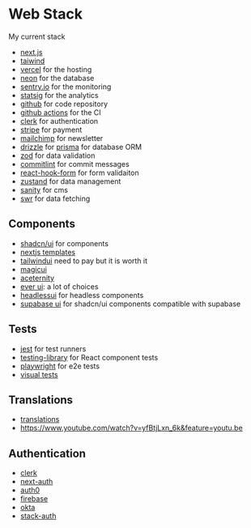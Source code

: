 # Web Stack

My current stack

- [next.js](https://nextjs.org/)
- [taiwind](https://tailwindcss.com/)
- [vercel](https://vercel.com/) for the hosting
- [neon](https://neon.tech/) for the database
- [sentry.io](https://sentry.io/) for the monitoring
- [statsig](https://www.statsig.com/) for the analytics
- [github](https://github.com/) for code repository
- [github actions](https://github.com/features/actions) for the CI
- [clerk](https://clerk.com/) for authentication
- [stripe](https://stripe.com/) for payment
- [mailchimp](https://mailchimp.com/) for newsletter
- [drizzle](https://orm.drizzle.team/) for [prisma](https://www.prisma.io/) for database ORM
- [zod](https://zod.dev/) for data validation
- [commitlint](https://commitlint.js.org/) for commit messages
- [react-hook-form](https://react-hook-form.com/) for form validaiton
- [zustand](https://zustand-demo.pmnd.rs/) for data management
- [sanity](https://www.sanity.io/) for cms
- [swr](https://swr.vercel.app/) for data fetching

## Components

- [shadcn/ui](https://ui.shadcn.com/) for components
- [nextjs templates](https://vercel.com/templates/next.js)
- [tailwindui](https://tailwindui.com/) need to pay but it is worth it
- [magicui](https://magicui.design/)
- [aceternity](https://ui.aceternity.com/)
- [ever ui](https://www.ever-ui.com/): a lot of choices
- [headlessui](https://headlessui.com/) for headless components
- [supabase ui](https://supabase.com/ui) for shadcn/ui components compatible with supabase

## Tests

- [jest](https://jestjs.io/) for test runners
- [testing-library](https://testing-library.com/) for React component tests
- [playwright](https://playwright.dev/) for e2e tests
- [visual tests](https://playwright.dev/docs/test-snapshots)

## Translations

- [translations](https://next-intl-docs.vercel.app/)
- https://www.youtube.com/watch?v=yfBtjLxn_6k&feature=youtu.be

## Authentication

- [clerk](https://clerk.dev/)
- [next-auth](https://next-auth.js.org/)
- [auth0](https://auth0.com/)
- [firebase](https://firebase.google.com/)
- [okta](https://www.okta.com/)
- [stack-auth](https://github.com/stack-auth/stack-auth)
